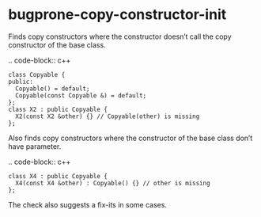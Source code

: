 bugprone-copy-constructor-init
==============================

Finds copy constructors where the constructor doesn’t call the copy
constructor of the base class.

.. code-block:: c++

    class Copyable {
    public:
      Copyable() = default;
      Copyable(const Copyable &) = default;
    };
    class X2 : public Copyable {
      X2(const X2 &other) {} // Copyable(other) is missing
    };

Also finds copy constructors where the constructor of the base class
don’t have parameter.

.. code-block:: c++

    class X4 : public Copyable {
      X4(const X4 &other) : Copyable() {} // other is missing
    };

The check also suggests a fix-its in some cases.
